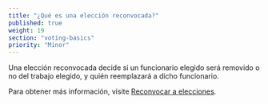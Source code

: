 ```yaml
---
title: "¿Qué es una elección reconvocada?"
published: true
weight: 19
section: "voting-basics"
priority: "Minor"
---
```

Una elección reconvocada decide si un funcionario elegido será removido o no del trabajo elegido, y quién reemplazará a dicho funcionario.  

Para obtener más información, visite [Reconvocar a elecciones](http://www.sos.ca.gov/elections/prior-elections/statewide-election-results/statewide-special-election-october-7-2003/frequently-asked-questions/#1).   
